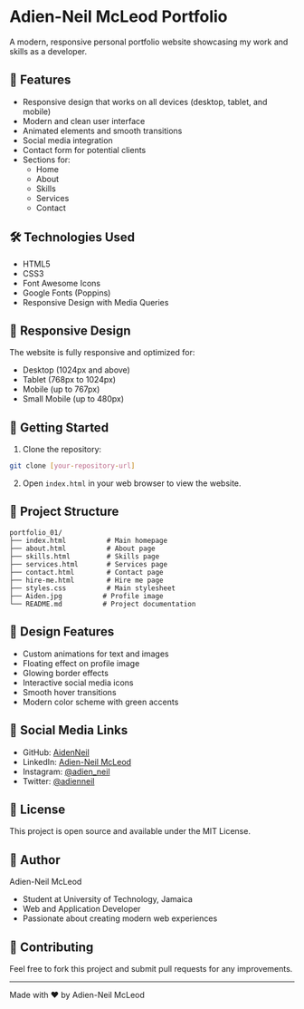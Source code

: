 # Adien-Neil McLeod Portfolio

A modern, responsive personal portfolio website showcasing my work and skills as a developer.

## 🌟 Features

- Responsive design that works on all devices (desktop, tablet, and mobile)
- Modern and clean user interface
- Animated elements and smooth transitions
- Social media integration
- Contact form for potential clients
- Sections for:
  - Home
  - About
  - Skills
  - Services
  - Contact

## 🛠️ Technologies Used

- HTML5
- CSS3
- Font Awesome Icons
- Google Fonts (Poppins)
- Responsive Design with Media Queries

## 📱 Responsive Design

The website is fully responsive and optimized for:
- Desktop (1024px and above)
- Tablet (768px to 1024px)
- Mobile (up to 767px)
- Small Mobile (up to 480px)

## 🚀 Getting Started

1. Clone the repository:
```bash
git clone [your-repository-url]
```

2. Open `index.html` in your web browser to view the website.

## 📁 Project Structure

```
portfolio_01/
├── index.html          # Main homepage
├── about.html          # About page
├── skills.html         # Skills page
├── services.html       # Services page
├── contact.html        # Contact page
├── hire-me.html        # Hire me page
├── styles.css          # Main stylesheet
├── Aiden.jpg          # Profile image
└── README.md          # Project documentation
```

## 🎨 Design Features

- Custom animations for text and images
- Floating effect on profile image
- Glowing border effects
- Interactive social media icons
- Smooth hover transitions
- Modern color scheme with green accents

## 🔗 Social Media Links

- GitHub: [AidenNeil](https://github.com/AidenNeil)
- LinkedIn: [Adien-Neil McLeod](https://www.linkedin.com/in/adien-neil-mcleod-8a1683253/)
- Instagram: [@adien_neil](https://www.instagram.com/adien_neil)
- Twitter: [@adienneil](https://x.com/adienneil)

## 📝 License

This project is open source and available under the MIT License.

## 👤 Author

Adien-Neil McLeod
- Student at University of Technology, Jamaica
- Web and Application Developer
- Passionate about creating modern web experiences

## 🤝 Contributing

Feel free to fork this project and submit pull requests for any improvements.

---

Made with ❤️ by Adien-Neil McLeod 
